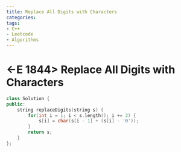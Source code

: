 ```yaml
---
title: Replace All Digits with Characters
categories:
tags:
- C++
- Leetcode
- Algorithms
---
```


# <-E 1844> Replace All Digits with Characters


```c++
class Solution {
public:
    string replaceDigits(string s) {
        for(int i = 1; i < s.length(); i += 2) {
            s[i] = char(s[i - 1] + (s[i] - '0'));
        }   
        return s;
    }
};
```

